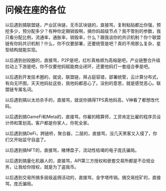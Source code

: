 # 问候在座的各位

以后遇到搞联盟链，产业区块链，无币区块链的，直接骂，复制粘贴都比你强，预挖多少，预分配多少？有种你定期销毁啊，搞你妈超级节点？我不管别的参数，我只看分配比例，流通率，通胀率，销毁率，什么？跟我谈你的共识机制？你个联盟链有你妈共识机制？什么，你不仅要部署，还要统管是吧？真的不用那么复杂，星型结构就能实现。

以后遇到创投圈的，直接骂，P2P是吧，红杉真格顺为高榕是吧，产业链整合升级拉动上下游是吧，你不仅要他妈赋能商业闭环，还要他妈打一套组合拳是吧。

以后遇到开发技术圈的，就说，联盟链，拜占庭容错，部署统管，云计算分布式，有向无环图，天天他妈扯这些，我他妈都恶心了。没别的意思，就是感觉恶心。联盟链专属名词。

以后遇到搞以太坊杀手的，直接骂，就说你搞得TPS真他妈高，V神看了都想改代码。

以后遇到搞GameFi和Meta的，直接骂，你雇的精算师，工资肯定比雇的程序员设计师和策划高。客户都是你家人，你死全家。

以后遇到搞DeFi，跨链桥，聚合器，二层的，直接骂，没几天黑客又入侵了，你们又开始监守自盗了。

以后遇到搞NFT的，直接骂，赌博盘子，流动性枯竭的电子庞氏骗局。

以后遇到搞量化机器人的，直接骂，API第三方授权和嵌套交易所都是不合规业务，让我给你授权，就是为了盗我币。

以后遇到交易所搞多层级返佣活动的，直接骂，金字塔传销。搞交易挖矿的，直接骂，庞氏骗局。
